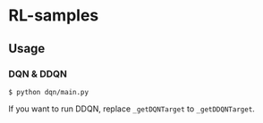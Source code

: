 # RL-samples

## Usage

### DQN & DDQN

```
$ python dqn/main.py
```

If you want to run DDQN, replace `_getDQNTarget` to `_getDDQNTarget`.